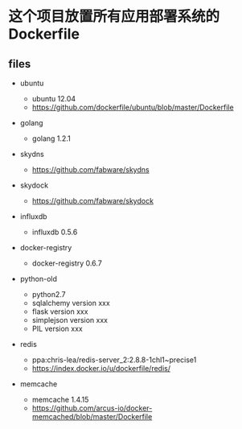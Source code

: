 # 这个项目放置所有应用部署系统的Dockerfile

## files

- ubuntu
    - ubuntu 12.04
    - https://github.com/dockerfile/ubuntu/blob/master/Dockerfile

- golang
    - golang 1.2.1

- skydns
    - https://github.com/fabware/skydns

- skydock
    - https://github.com/fabware/skydock

- influxdb
    - influxdb 0.5.6

- docker-registry
    - docker-registry 0.6.7

- python-old
    - python2.7
    - sqlalchemy version xxx
    - flask version xxx
    - simplejson version xxx
    - PIL version xxx

- redis
    - ppa:chris-lea/redis-server_2:2.8.8-1chl1~precise1
    - https://index.docker.io/u/dockerfile/redis/

- memcache
    - memcache 1.4.15
    - https://github.com/arcus-io/docker-memcached/blob/master/Dockerfile
